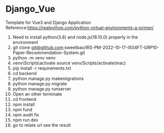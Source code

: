 # Django_Vue
Template for Vue3 and Django Application
Reference:https://realpython.com/python-virtual-environments-a-primer/

1. Need to install python(3.8) and node.js(18.10.0) properly in the environment
2. git clone git@github.com:sweetbao/IRS-PM-2022-10-17-IS04FT-GRP10-Paper-Recommendation-System.git
3. python -m venv venv
4. venv\Scripts\activate
source venv/Scripts/activate(mac)
5. pip install -r requirements.txt
6. cd backend
7. python manage.py makemigrations
8. python manage.py migrate
9. python manage.py runserver
10. Open an other terminate
11. cd frontend
12. npm install
13. npm fund
14. npm audit fix
15. npm run dev
16. go to relate url see the result